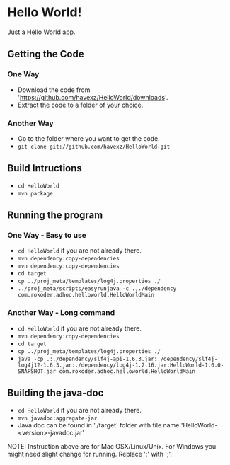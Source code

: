Hello World!
============

Just a Hello World app.

Getting the Code
----------------

### One Way

* Download the code from 'https://github.com/havexz/HelloWorld/downloads'.
* Extract the code to a folder of your choice.

### Another Way

* Go to the folder where you want to get the code.
* `git clone git://github.com/havexz/HelloWorld.git`

Build Intructions
-----------------

* `cd HelloWorld`
* `mvn package`


Running the program
-------------------

### One Way - Easy to use

* `cd HelloWorld` if you are not already there.
* `mvn dependency:copy-dependencies`
* `mvn dependency:copy-dependencies`
* `cd target`
* `cp ../proj_meta/templates/log4j.properties ./`
* `../proj_meta/scripts/easyrunjava -c .,./dependency com.rokoder.adhoc.helloworld.HelloWorldMain`

### Another Way - Long command

* `cd HelloWorld` if you are not already there.
* `mvn dependency:copy-dependencies`
* `cd target`
* `cp ../proj_meta/templates/log4j.properties ./`
* `java -cp .:./dependency/slf4j-api-1.6.3.jar:./dependency/slf4j-log4j12-1.6.3.jar:./dependency/log4j-1.2.16.jar:HelloWorld-1.0.0-SNAPSHOT.jar com.rokoder.adhoc.helloworld.HelloWorldMain`

Building the java-doc
---------------------

* `cd HelloWorld` if you are not already there.
* `mvn javadoc:aggregate-jar`
* Java doc can be found in './target' folder with file name 'HelloWorld-\<version\>-javadoc.jar'

NOTE: Instruction above are for Mac OSX/Linux/Unix. For Windows you might need slight change for running. Replace ':' with ';'.
